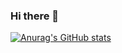 ### Hi there 👋
[![Anurag's GitHub stats](https://github-readme-stats.vercel.app/api?username=Bwly999)](https://github.com/anuraghazra/github-readme-stats)
<!--
**Bwly999/Bwly999** is a ✨ _special_ ✨ repository because its `README.md` (this file) appears on your GitHub profile.

Here are some ideas to get you started:

- 🔭 I’m currently working on ...
- 🌱 I’m currently learning ...
- 👯 I’m looking to collaborate on ...
- 🤔 I’m looking for help with ...
- 💬 Ask me about ...
- 📫 How to reach me: ...
- 😄 Pronouns: ...
- ⚡ Fun fact: ...
-->
